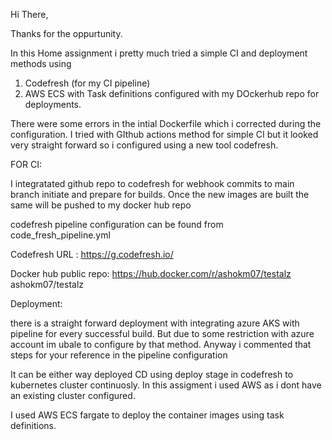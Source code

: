 Hi There,

Thanks for the oppurtunity. 


In this Home assignment i pretty much tried a simple CI and deployment methods using 
1) Codefresh (for my CI pipeline) 
2) AWS ECS with Task definitions configured with my DOckerhub repo for deployments. 


There were some errors in the intial Dockerfile which i corrected during the configuration.  I tried with GIthub actions method for simple CI but it looked very straight forward
so i configured using a new tool codefresh.

FOR CI: 

I integratated github repo to codefresh for webhook commits to main branch initiate and prepare for builds.  Once the new images are built the same will be pushed to my docker hub repo 

codefresh pipeline configuration can be found from code_fresh_pipeline.yml

Codefresh URL : https://g.codefresh.io/

Docker hub public repo: https://hub.docker.com/r/ashokm07/testalz 
ashokm07/testalz


Deployment: 

there is a straight forward deployment with integrating azure AKS with pipeline for every successful build. But due to some restriction with azure account im ubale to configure by that method.  Anyway i commented that steps for your reference in the pipeline configuration 

It can be either way deployed CD using deploy stage in codefresh to kubernetes cluster continuosly. In this assigment i used AWS as i dont have an existing cluster configured. 

I used AWS ECS fargate to deploy the container images using task definitions.

